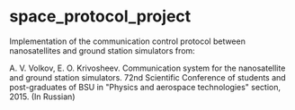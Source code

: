 # space_protocol_project
Implementation of the communication control protocol between nanosatellites and ground station simulators from:

A. V. Volkov, E. O. Krivosheev. Communication system for the nanosatellite and ground
station simulators. 72nd Scientific Conference of students and post-graduates of BSU in
"Physics and aerospace technologies" section, 2015. (In Russian)

